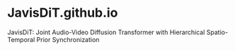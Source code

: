 # JavisDiT.github.io
JavisDiT: Joint Audio-Video Diffusion Transformer with Hierarchical Spatio-Temporal Prior Synchronization
